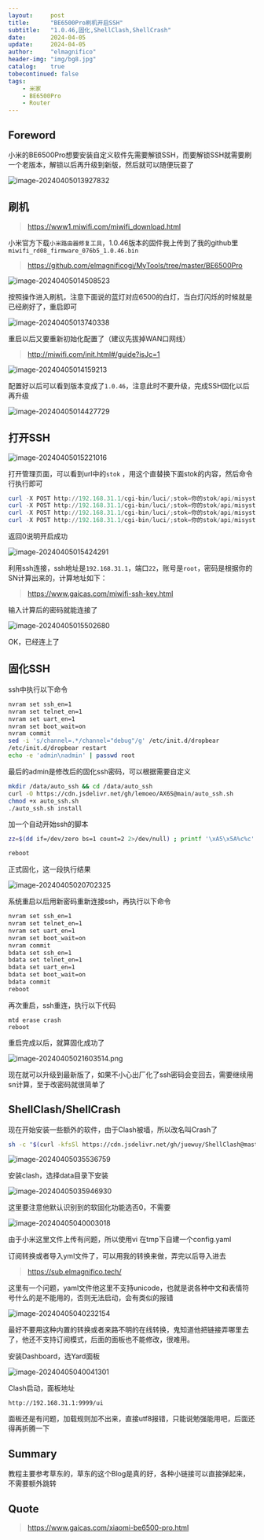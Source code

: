 ```yaml
---
layout:     post
title:      "BE6500Pro刷机开启SSH"
subtitle:   "1.0.46,固化,ShellClash,ShellCrash"
date:       2024-04-05
update:     2024-04-05
author:     "elmagnifico"
header-img: "img/bg8.jpg"
catalog:    true
tobecontinued: false
tags:
    - 米家
    - BE6500Pro
    - Router
---
```


## Foreword

小米的BE6500Pro想要安装自定义软件先需要解锁SSH，而要解锁SSH就需要刷一个老版本，解锁以后再升级到新版，然后就可以随便玩耍了

![image-20240405013927832](https://img.elmagnifico.tech/static/upload/elmagnifico/202404050156763.png)

## 刷机

> https://www1.miwifi.com/miwifi_download.html

小米官方下载`小米路由器修复工具`，1.0.46版本的固件我上传到了我的github里`miwifi_rd08_firmware_076b5_1.0.46.bin`

> https://github.com/elmagnificogi/MyTools/tree/master/BE6500Pro



![image-20240405014508523](https://img.elmagnifico.tech/static/upload/elmagnifico/202404050145553.png)

按照操作进入刷机，注意下面说的蓝灯对应6500的白灯，当白灯闪烁的时候就是已经刷好了，重启即可

![image-20240405013740338](https://img.elmagnifico.tech/static/upload/elmagnifico/202404050144157.png)

重启以后又要重新初始化配置了（建议先拔掉WAN口网线）

> http://miwifi.com/init.html#/guide?isJc=1

![image-20240405014159213](https://img.elmagnifico.tech/static/upload/elmagnifico/202404050141267.png)

配置好以后可以看到版本变成了`1.0.46`，注意此时不要升级，完成SSH固化以后再升级

![image-20240405014427729](https://img.elmagnifico.tech/static/upload/elmagnifico/202404050144755.png)

## 打开SSH

![image-20240405015221016](https://img.elmagnifico.tech/static/upload/elmagnifico/202404050152038.png)

打开管理页面，可以看到url中的`stok` ，用这个直替换下面stok的内容，然后命令行执行即可

```powershell
curl -X POST http://192.168.31.1/cgi-bin/luci/;stok=你的stok/api/misystem/arn_switch -d "open=1&model=1&level=%0Anvram%20set%20ssh_en%3D1%0A"
curl -X POST http://192.168.31.1/cgi-bin/luci/;stok=你的stok/api/misystem/arn_switch -d "open=1&model=1&level=%0Anvram%20commit%0A"
curl -X POST http://192.168.31.1/cgi-bin/luci/;stok=你的stok/api/misystem/arn_switch -d "open=1&model=1&level=%0Ased%20-i%20's%2Fchannel%3D.*%2Fchannel%3D%22debug%22%2Fg'%20%2Fetc%2Finit.d%2Fdropbear%0A"
curl -X POST http://192.168.31.1/cgi-bin/luci/;stok=你的stok/api/misystem/arn_switch -d "open=1&model=1&level=%0A%2Fetc%2Finit.d%2Fdropbear%20start%0A"
```

返回0说明开启成功

![image-20240405015424291](https://img.elmagnifico.tech/static/upload/elmagnifico/202404050154325.png)

利用ssh连接，ssh地址是`192.168.31.1`，端口`22`，账号是`root`，密码是根据你的SN计算出来的，计算地址如下：

> https://www.gaicas.com/miwifi-ssh-key.html

输入计算后的密码就能连接了

![image-20240405015502680](https://img.elmagnifico.tech/static/upload/elmagnifico/202404050155708.png)

OK，已经连上了



## 固化SSH

ssh中执行以下命令

```bash
nvram set ssh_en=1
nvram set telnet_en=1
nvram set uart_en=1
nvram set boot_wait=on
nvram commit
sed -i 's/channel=.*/channel="debug"/g' /etc/init.d/dropbear
/etc/init.d/dropbear restart
echo -e 'admin\nadmin' | passwd root
```

最后的admin是修改后的固化ssh密码，可以根据需要自定义



```bash
mkdir /data/auto_ssh && cd /data/auto_ssh
curl -O https://cdn.jsdelivr.net/gh/lemoeo/AX6S@main/auto_ssh.sh
chmod +x auto_ssh.sh
./auto_ssh.sh install
```

加一个自动开始ssh的脚本



```bash
zz=$(dd if=/dev/zero bs=1 count=2 2>/dev/null) ; printf '\xA5\x5A%c%c' $zz $zz | mtd write - crash

reboot
```

正式固化，这一段执行结果

![image-20240405020702325](https://img.elmagnifico.tech/static/upload/elmagnifico/202404050207373.png)

系统重启以后用新密码重新连接ssh，再执行以下命令

```bash
nvram set ssh_en=1
nvram set telnet_en=1
nvram set uart_en=1
nvram set boot_wait=on
nvram commit
bdata set ssh_en=1
bdata set telnet_en=1
bdata set uart_en=1
bdata set boot_wait=on
bdata commit
reboot
```

再次重启，ssh重连，执行以下代码

```shell
mtd erase crash
reboot
```

重启完成以后，就算固化成功了



![image-20240405021603514.png](https://img.elmagnifico.tech/static/upload/elmagnifico/image-20240405021603514.png)

现在就可以升级到最新版了，如果不小心出厂化了ssh密码会变回去，需要继续用sn计算，至于改密码就很简单了



## ShellClash/ShellCrash

现在开始安装一些额外的软件，由于Clash被墙，所以改名叫Crash了



```bash
sh -c "$(curl -kfsSl https://cdn.jsdelivr.net/gh/juewuy/ShellClash@master/install.sh)" && source /etc/profile &> /dev/nul
```

![image-20240405035536759](https://img.elmagnifico.tech/static/upload/elmagnifico/202404050355791.png)

安装clash，选择data目录下安装

![image-20240405035946930](https://img.elmagnifico.tech/static/upload/elmagnifico/202404050359969.png)

这里要注意他默认识别到的软固化功能选否0，不需要

![image-20240405040003018](https://img.elmagnifico.tech/static/upload/elmagnifico/202404050400052.png)

由于小米这里文件上传有问题，所以使用vi 在tmp下自建一个config.yaml

订阅转换或者导入yml文件了，可以用我的转换来做，弄完以后导入进去

> https://sub.elmagnifico.tech/



这里有一个问题，yaml文件他这里不支持unicode，也就是说各种中文和表情符号什么的是不能用的，否则无法启动，会有类似的报错

![image-20240405040232154](https://img.elmagnifico.tech/static/upload/elmagnifico/202404050402183.png)

最好不要用这种内置的转换或者来路不明的在线转换，鬼知道他把链接弄哪里去了，他还不支持订阅模式，后面的面板也不能修改，很难用。



安装Dashboard，选Yard面板

![image-20240405040041301](https://img.elmagnifico.tech/static/upload/elmagnifico/202404050400333.png)

Clash启动，面板地址

```
http://192.168.31.1:9999/ui
```

面板还是有问题，加载规则加不出来，直接utf8报错，只能说勉强能用吧，后面还得再折腾一下



## Summary

教程主要参考草东的，草东的这个Blog是真的好，各种小链接可以直接弹起来，不需要额外跳转



## Quote

> https://www.gaicas.com/xiaomi-be6500-pro.html
